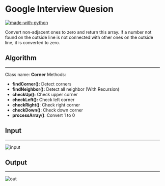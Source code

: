 # Google Interview Quesion

[![made-with-python](https://img.shields.io/badge/Made%20with-Python-1f425f.svg)](https://www.python.org/)

Convert non-adjacent ones to zero and return this array.
If a number not found on the outside line is not connected with other ones on the outside line, it is converted to zero.

## Algorithm
----
Class name: **Corner**
Methods:
- **findCorner():** Detect corners
- **findNeighbor():** Detect all neighbor (With Recursion)
- **checkUp():** Check upper corner
- **checkLeft():** Check left corner
- **checkRight()**: Check right corner
- **checkDown()**: Check down corner
- **processArray()**: Convert 1 to 0

## Input
----
![input](https://user-images.githubusercontent.com/22931832/143193229-880d350d-dcfd-40ac-a67b-f8e7fa1d2b1c.png)


## Output
----
![out](https://user-images.githubusercontent.com/22931832/143193310-2fef4399-5da8-4032-ac0a-5c3e50c2ec1f.png)